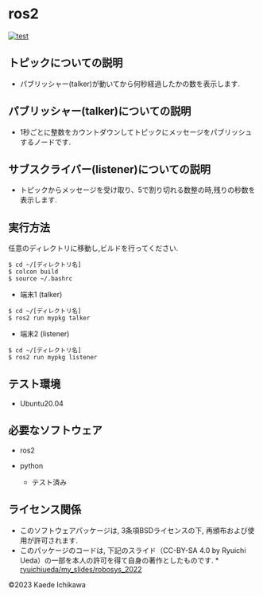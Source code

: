 # ros2
[![test](https://github.com/Kaede287/mypkg2/actions/workflows/test.yml/badge.svg)](https://github.com/Kaede287/mypkg2/actions/workflows/test.yml)

## トピックについての説明

* パブリッシャー(talker)が動いてから何秒経過したかの数を表示します.

## パブリッシャー(talker)についての説明

* 1秒ごとに整数をカウントダウンしてトピックにメッセージをパブリッシュするノードです.

## サブスクライバー(listener)についての説明

* トピックからメッセージを受け取り、5で割り切れる数整の時,残りの秒数を表示します. 

## 実行方法

任意のディレクトリに移動し,ビルドを行ってください.

```
$ cd ~/[ディレクトリ名]
$ colcon build
$ source ~/.bashrc
```

 * 端末1 (talker)

```
$ cd ~/[ディレクトリ名]
$ ros2 run mypkg talker
```

 * 端末2 (listener)

```
$ cd ~/[ディレクトリ名]
$ ros2 run mypkg listener
```

## テスト環境
* Ubuntu20.04

## 必要なソフトウェア
* ros2

* python
    * テスト済み

## ライセンス関係
* このソフトウェアパッケージは, 3条項BSDライセンスの下, 再頒布および使用が許可されます.
* このパッケージのコードは, 下記のスライド（CC-BY-SA 4.0 by Ryuichi Ueda）の一部を本人の許可を得て自身の著作としたものです.
        * [ryuichiueda/my_slides/robosys_2022](https://github.com/ryuichiueda/my_slides/tree/master/robosys_2022)

©2023 Kaede Ichikawa

